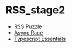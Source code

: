 # RSS_stage2
- [RSS Puzzle](https://koshman-dmitri.github.io/RSS_stage2/rss-puzzle/)
- [Async Race](https://koshman-dmitri.github.io/RSS_stage2/async-race/)
- [Typescript Essentials](https://koshman-dmitri.github.io/RSS_stage2/typescript-essentials/)